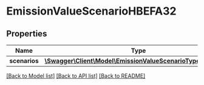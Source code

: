 # EmissionValueScenarioHBEFA32

## Properties
Name | Type | Description | Notes
------------ | ------------- | ------------- | -------------
**scenarios** | [**\Swagger\Client\Model\EmissionValueScenarioTypeHBEFA32[]**](EmissionValueScenarioTypeHBEFA32.md) |  | [optional] 

[[Back to Model list]](../../README.md#documentation-for-models) [[Back to API list]](../../README.md#documentation-for-api-endpoints) [[Back to README]](../../README.md)

